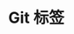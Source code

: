 <!--
 * @Author: fu.nan
 * @Date: 2020-04-07 16:30:07
 * @LastEditors: fu.nan
 * @LastEditTime: 2020-04-07 16:39:27
 -->
# Git 标签
